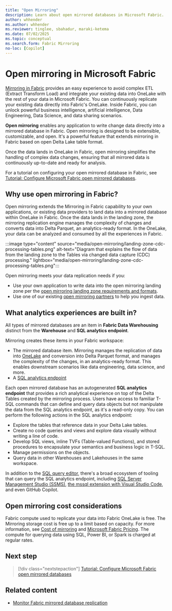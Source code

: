 ```yaml
---
title: "Open Mirroring"
description: Learn about open mirrored databases in Microsoft Fabric.
author: whhender
ms.author: whhender
ms.reviewer: tinglee, sbahadur, maraki-ketema
ms.date: 07/02/2025
ms.topic: conceptual
ms.search.form: Fabric Mirroring
no-loc: [Copilot]
---
```


# Open mirroring in Microsoft Fabric

[Mirroring in Fabric](../mirroring/overview.md) provides an easy experience to avoid complex ETL (Extract Transform Load) and integrate your existing data into OneLake with the rest of your data in Microsoft Fabric. You can continuously replicate your existing data directly into Fabric's OneLake. Inside Fabric, you can unlock powerful business intelligence, artificial intelligence, Data Engineering, Data Science, and data sharing scenarios.

**Open mirroring** enables any application to write change data directly into a mirrored database in Fabric. Open mirroring is designed to be extensible, customizable, and open. It's a powerful feature that extends mirroring in Fabric based on open Delta Lake table format.

Once the data lands in OneLake in Fabric, open mirroring simplifies the handling of complex data changes, ensuring that all mirrored data is continuously up-to-date and ready for analysis.

For a tutorial on configuring your open mirrored database in Fabric, see [Tutorial: Configure Microsoft Fabric open mirrored databases](../mirroring/open-mirroring-tutorial.md).

## Why use open mirroring in Fabric?

Open mirroring extends the Mirroring in Fabric capability to your own applications, or existing data providers to land data into a mirrored database within OneLake in Fabric. Once the data lands in the landing zone, the mirroring replication engine manages the complexity of changes and converts data into Delta Parquet, an analytics-ready format. In the OneLake, your data can be analyzed and consumed by all the experiences in Fabric.

:::image type="content" source="media/open-mirroring/landing-zone-cdc-processing-tables.png" alt-text="Diagram that explains the flow of data from the landing zone to the Tables via changed data capture (CDC) processing." lightbox="media/open-mirroring/landing-zone-cdc-processing-tables.png":::

Open mirroring meets your data replication needs if you:

- Use your own application to write data into the open mirroring landing zone per the [open mirroring landing zone requirements and formats](../mirroring/open-mirroring-landing-zone-format.md).
 - Use one of our existing [open mirroring partners](../mirroring/open-mirroring-partners-ecosystem.md) to help you ingest data.

## What analytics experiences are built in?

All types of mirrored databases are an item in **Fabric Data Warehousing** distinct from the **Warehouse** and **SQL analytics endpoint**.

Mirroring creates these items in your Fabric workspace:

- The mirrored database item. Mirroring manages the replication of data into [OneLake](../onelake/onelake-overview.md) and conversion into Delta Parquet format, and manages the complexity of the changes, in an analytics-ready format. This enables downstream scenarios like data engineering, data science, and more.
- A [SQL analytics endpoint](../data-warehouse/get-started-lakehouse-sql-analytics-endpoint.md)

Each open mirrored database has an autogenerated **SQL analytics endpoint** that provides a rich analytical experience on top of the Delta Tables created by the mirroring process. Users have access to familiar T-SQL commands that can define and query data objects but not manipulate the data from the SQL analytics endpoint, as it's a read-only copy. You can perform the following actions in the SQL analytics endpoint:

- Explore the tables that reference data in your Delta Lake tables.
- Create no code queries and views and explore data visually without writing a line of code.
- Develop SQL views, inline TVFs (Table-valued Functions), and stored procedures to encapsulate your semantics and business logic in T-SQL.
- Manage permissions on the objects.
- Query data in other Warehouses and Lakehouses in the same workspace.

In addition to the [SQL query editor](../data-warehouse/sql-query-editor.md), there's a broad ecosystem of tooling that can query the SQL analytics endpoint, including [SQL Server Management Studio (SSMS)](/sql/ssms/download-sql-server-management-studio-ssms), [the mssql extension with Visual Studio Code](/sql/tools/visual-studio-code/mssql-extensions?view=fabric&preserve-view=true), and even GitHub Copilot.

## Open mirroring cost considerations

Fabric compute used to replicate your data into Fabric OneLake is free. The Mirroring storage cost is free up to a limit based on capacity. For more information, see [Cost of mirroring](overview.md#cost-of-mirroring) and [Microsoft Fabric Pricing](https://azure.microsoft.com/pricing/details/microsoft-fabric/). The compute for querying data using SQL, Power BI, or Spark is charged at regular rates. 

## Next step

> [!div class="nextstepaction"]
> [Tutorial: Configure Microsoft Fabric open mirrored databases](../mirroring/open-mirroring-tutorial.md)

## Related content

- [Monitor Fabric mirrored database replication](../mirroring/monitor.md)
